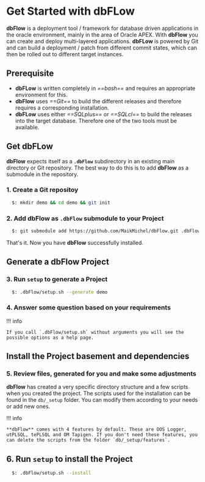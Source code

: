 # Get Started with dbFLow

**dbFlow** is a deployment tool / framework for database driven applications in the oracle environment, mainly in the area of Oracle APEX. With **dbFlow** you can create and deploy multi-layered applications. **dbFLow** is powered by Git and can build a deployment / patch from different commit states, which can then be rolled out to different target instances.

## Prerequisite

- **dbFLow** is written completely in *==bash==* and requires an appropriate environment for this.
- **dbFlow** uses *==Git==* to build the different releases and therefore requires a corresponding installation.
- **dbFLow** uses either *==SQLplus==* or *==SQLcl==* to build the releases into the target database. Therefore one of the two tools must be available.

## Get dbFLow

**dbFlow** expects itself as a **`.dbFlow`** subdirectory in an existing main directory or Git repository. The best way to do this is to add **dbFlow** as a submodule in the repository.

### 1. Create a Git repositoy
```bash
  $: mkdir demo && cd demo && git init
```
### 2. Add **dbFlow** as `.dbFlow` submodule to your Project
```bash
  $: git submodule add https://github.com/MaikMichel/dbFlow.git .dbFlow
```

That's it. Now you have **dbFlow** successfully installed.


## Generate a **dbFlow** Project

### 3. Run `setup` to generate a Project
```bash
  $: .dbFlow/setup.sh --generate demo
```
### 4. Answer some question based on your requirements

!!! info

    If you call `.dbFlow/setup.sh` without arguments you will see the possible options as a help page.

<!-- TODO: Link to Setup -->


## Install the Project basement and dependencies

### 5. Review files, generated for you and make some adjustments

**dbFlow** has created a very specific directory structure and a few scripts when you created the project. The scripts used for the installation can be found in the `db/_setup` folder. You can modify them according to your needs or add new ones.

!!! info

    **dbFlow** comes with 4 features by default. These are OOS Logger, utPLSQL, tePLSQL and OM Tapigen. If you don't need these features, you can delete the scripts from the folder `db/_setup/features`.

<!-- TODO: Link auf smartFS -->

## 6. Run `setup` to install the Project
```bash
  $: .dbFlow/setup.sh --install
```


